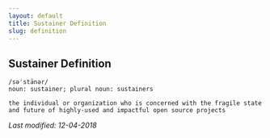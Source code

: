 ```yaml
---
layout: default
title: Sustainer Definition
slug: definition
---
```


## Sustainer Definition

```
/səˈstānər/
noun: sustainer; plural noun: sustainers

the individual or organization who is concerned with the fragile state
and future of highly-used and impactful open source projects

```
_Last modified: 12-04-2018_
